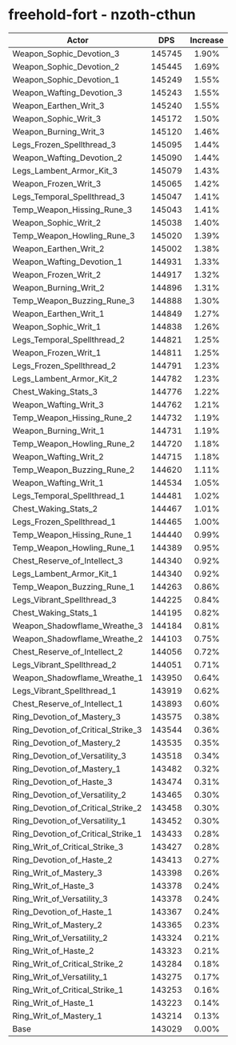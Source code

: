 # freehold-fort - nzoth-cthun
| Actor | DPS | Increase |
|---|:---:|:---:|
|Weapon_Sophic_Devotion_3|145745|1.90%|
|Weapon_Sophic_Devotion_2|145445|1.69%|
|Weapon_Sophic_Devotion_1|145249|1.55%|
|Weapon_Wafting_Devotion_3|145243|1.55%|
|Weapon_Earthen_Writ_3|145240|1.55%|
|Weapon_Sophic_Writ_3|145172|1.50%|
|Weapon_Burning_Writ_3|145120|1.46%|
|Legs_Frozen_Spellthread_3|145095|1.44%|
|Weapon_Wafting_Devotion_2|145090|1.44%|
|Legs_Lambent_Armor_Kit_3|145079|1.43%|
|Weapon_Frozen_Writ_3|145065|1.42%|
|Legs_Temporal_Spellthread_3|145047|1.41%|
|Temp_Weapon_Hissing_Rune_3|145043|1.41%|
|Weapon_Sophic_Writ_2|145038|1.40%|
|Temp_Weapon_Howling_Rune_3|145020|1.39%|
|Weapon_Earthen_Writ_2|145002|1.38%|
|Weapon_Wafting_Devotion_1|144931|1.33%|
|Weapon_Frozen_Writ_2|144917|1.32%|
|Weapon_Burning_Writ_2|144896|1.31%|
|Temp_Weapon_Buzzing_Rune_3|144888|1.30%|
|Weapon_Earthen_Writ_1|144849|1.27%|
|Weapon_Sophic_Writ_1|144838|1.26%|
|Legs_Temporal_Spellthread_2|144821|1.25%|
|Weapon_Frozen_Writ_1|144811|1.25%|
|Legs_Frozen_Spellthread_2|144791|1.23%|
|Legs_Lambent_Armor_Kit_2|144782|1.23%|
|Chest_Waking_Stats_3|144776|1.22%|
|Weapon_Wafting_Writ_3|144762|1.21%|
|Temp_Weapon_Hissing_Rune_2|144732|1.19%|
|Weapon_Burning_Writ_1|144731|1.19%|
|Temp_Weapon_Howling_Rune_2|144720|1.18%|
|Weapon_Wafting_Writ_2|144715|1.18%|
|Temp_Weapon_Buzzing_Rune_2|144620|1.11%|
|Weapon_Wafting_Writ_1|144534|1.05%|
|Legs_Temporal_Spellthread_1|144481|1.02%|
|Chest_Waking_Stats_2|144467|1.01%|
|Legs_Frozen_Spellthread_1|144465|1.00%|
|Temp_Weapon_Hissing_Rune_1|144440|0.99%|
|Temp_Weapon_Howling_Rune_1|144389|0.95%|
|Chest_Reserve_of_Intellect_3|144340|0.92%|
|Legs_Lambent_Armor_Kit_1|144340|0.92%|
|Temp_Weapon_Buzzing_Rune_1|144263|0.86%|
|Legs_Vibrant_Spellthread_3|144225|0.84%|
|Chest_Waking_Stats_1|144195|0.82%|
|Weapon_Shadowflame_Wreathe_3|144184|0.81%|
|Weapon_Shadowflame_Wreathe_2|144103|0.75%|
|Chest_Reserve_of_Intellect_2|144056|0.72%|
|Legs_Vibrant_Spellthread_2|144051|0.71%|
|Weapon_Shadowflame_Wreathe_1|143950|0.64%|
|Legs_Vibrant_Spellthread_1|143919|0.62%|
|Chest_Reserve_of_Intellect_1|143893|0.60%|
|Ring_Devotion_of_Mastery_3|143575|0.38%|
|Ring_Devotion_of_Critical_Strike_3|143544|0.36%|
|Ring_Devotion_of_Mastery_2|143535|0.35%|
|Ring_Devotion_of_Versatility_3|143518|0.34%|
|Ring_Devotion_of_Mastery_1|143482|0.32%|
|Ring_Devotion_of_Haste_3|143474|0.31%|
|Ring_Devotion_of_Versatility_2|143465|0.30%|
|Ring_Devotion_of_Critical_Strike_2|143458|0.30%|
|Ring_Devotion_of_Versatility_1|143452|0.30%|
|Ring_Devotion_of_Critical_Strike_1|143433|0.28%|
|Ring_Writ_of_Critical_Strike_3|143427|0.28%|
|Ring_Devotion_of_Haste_2|143413|0.27%|
|Ring_Writ_of_Mastery_3|143398|0.26%|
|Ring_Writ_of_Haste_3|143378|0.24%|
|Ring_Writ_of_Versatility_3|143378|0.24%|
|Ring_Devotion_of_Haste_1|143367|0.24%|
|Ring_Writ_of_Mastery_2|143365|0.23%|
|Ring_Writ_of_Versatility_2|143324|0.21%|
|Ring_Writ_of_Haste_2|143323|0.21%|
|Ring_Writ_of_Critical_Strike_2|143284|0.18%|
|Ring_Writ_of_Versatility_1|143275|0.17%|
|Ring_Writ_of_Critical_Strike_1|143253|0.16%|
|Ring_Writ_of_Haste_1|143223|0.14%|
|Ring_Writ_of_Mastery_1|143214|0.13%|
|Base|143029|0.00%|
